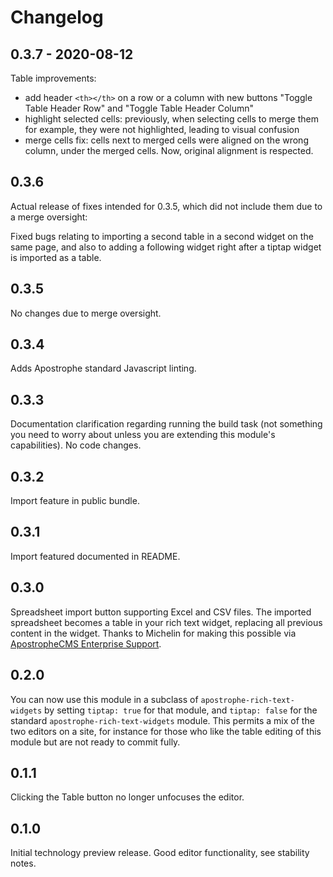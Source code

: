 # Changelog

## 0.3.7 - 2020-08-12

Table improvements:
- add header `<th></th>` on a row or a column with new buttons "Toggle Table Header Row" and "Toggle Table Header Column"
- highlight selected cells: previously, when selecting cells to merge them for example, they were not highlighted, leading to visual confusion
- merge cells fix: cells next to merged cells were aligned on the wrong column, under the merged cells. Now, original alignment is respected.

## 0.3.6

Actual release of fixes intended for 0.3.5, which did not include them due to a merge oversight:

Fixed bugs relating to importing a second table in a second widget on the same page, and also to adding a following widget right after a tiptap widget is imported as a table.

## 0.3.5

No changes due to merge oversight.

## 0.3.4

Adds Apostrophe standard Javascript linting.

## 0.3.3

Documentation clarification regarding running the build task (not something you need to worry about unless you are extending this module's capabilities). No code changes.

## 0.3.2

Import feature in public bundle.

## 0.3.1

Import featured documented in README.

## 0.3.0

Spreadsheet import button supporting Excel and CSV files. The imported spreadsheet becomes a table in your rich text widget, replacing all previous content in the widget. Thanks to Michelin for making this possible via [ApostropheCMS Enterprise Support](https://apostrophecms.com/support/enterprise-support).

## 0.2.0

You can now use this module in a subclass of `apostrophe-rich-text-widgets` by setting `tiptap: true` for that module, and `tiptap: false` for the standard `apostrophe-rich-text-widgets` module. This permits a mix of the two editors on a site, for instance for those who like the table editing of this module but are not ready to commit fully.

## 0.1.1

Clicking the Table button no longer unfocuses the editor.

## 0.1.0

Initial technology preview release. Good editor functionality, see stability notes.

